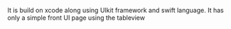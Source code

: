 It is build on xcode along using UIkit framework and swift language.
It has only a simple front UI page using the tableview
